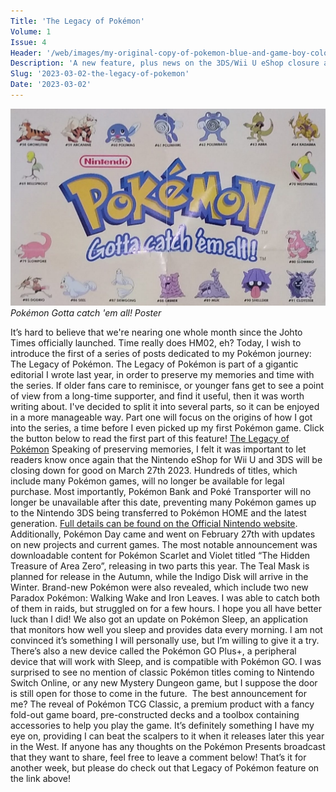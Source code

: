 ```yaml
---
Title: 'The Legacy of Pokémon'
Volume: 1
Issue: 4
Header: '/web/images/my-original-copy-of-pokemon-blue-and-game-boy-color.jpeg'
Description: 'A new feature, plus news on the 3DS/Wii U eShop closure and Pokémon Day thoughts!'
Slug: '2023-03-02-the-legacy-of-pokemon'
Date: '2023-03-02'
---
```


[![Pokémon Gotta catch 'em all! Poster](/web/images/pokemon-gotta-catch-em-all-poster.jpeg)](/web/images/pokemon-gotta-catch-em-all-poster.jpeg)*Pokémon Gotta catch 'em all! Poster*

It’s hard to believe that we're nearing one whole month since the Johto Times officially launched. Time really does HM02, eh? Today, I wish to introduce the first of a series of posts dedicated to my Pokémon journey: The Legacy of Pokémon.
The Legacy of Pokémon is part of a gigantic editorial I wrote last year, in order to preserve my memories and time with the series. If older fans care to reminisce, or younger fans get to see a point of view from a long-time supporter, and find it useful, then it was worth writing about. I've decided to split it into several parts, so it can be enjoyed in a more manageable way. Part one will focus on the origins of how I got into the series, a time before I even picked up my first Pokémon game.
Click the button below to read the first part of this feature!
[The Legacy of Pokémon](https://johto.substack.com/p/the-legacy-of-pokemon-part-1)
Speaking of preserving memories, I felt it was important to let readers know once again that the Nintendo eShop for Wii U and 3DS will be closing down for good on March 27th 2023. Hundreds of titles, which include many Pokémon games, will no longer be available for legal purchase. Most importantly, Pokémon Bank and Poké Transporter will no longer be unavailable after this date, preventing many Pokémon games up to the Nintendo 3DS being transferred to Pokémon HOME and the latest generation. [Full details can be found on the Official Nintendo website](https://www.nintendo.co.uk/Support/Purchasing/Download-games/Nintendo-eShop/Notice-of-End-of-Purchases-in-Nintendo-eShop-for-Wii-U-and-Nintendo-3DS-Update-July-2022-2174073.html).
Additionally, Pokémon Day came and went on February 27th with updates on new projects and current games. The most notable announcement was downloadable content for Pokémon Scarlet and Violet titled “The Hidden Treasure of Area Zero”, releasing in two parts this year. The Teal Mask is planned for release in the Autumn, while the Indigo Disk will arrive in the Winter. Brand-new Pokémon were also revealed, which include two new Paradox Pokémon: Walking Wake and Iron Leaves. I was able to catch both of them in raids, but struggled on for a few hours. I hope you all have better luck than I did!
We also got an update on Pokémon Sleep, an application that monitors how well you sleep and provides data every morning. I am not convinced it’s something I will personally use, but I’m willing to give it a try. There’s also a new device called the Pokémon GO Plus+, a peripheral device that will work with Sleep, and is compatible with Pokémon GO. I was surprised to see no mention of classic Pokémon titles coming to Nintendo Switch Online, or any new Mystery Dungeon game, but I suppose the door is still open for those to come in the future. 
The best announcement for me? The reveal of Pokémon TCG Classic, a premium product with a fancy fold-out game board, pre-constructed decks and a toolbox containing accessories to help you play the game. It’s definitely something I have my eye on, providing I can beat the scalpers to it when it releases later this year in the West. If anyone has any thoughts on the Pokémon Presents broadcast that they want to share, feel free to leave a comment below!
That’s it for another week, but please do check out that Legacy of Pokémon feature on the link above!
